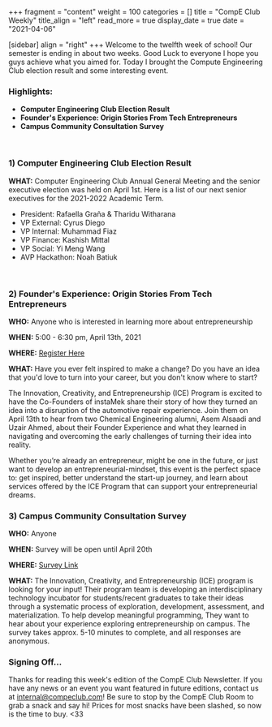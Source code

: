 +++
fragment = "content"
weight = 100
categories = []
title = "CompE Club Weekly"
title_align = "left"
read_more = true
display_date = true
date = "2021-04-06"

[sidebar]
align = "right"
+++
Welcome to the twelfth week of school! Our semester is ending in about two weeks. Good Luck to everyone I hope you guys achieve what you aimed for. Today I brought the Compute Engineering Club election result and some interesting event.
<br/>

### Highlights:
* **Computer Engineering Club Election Result**
* **Founder's Experience: Origin Stories From Tech Entrepreneurs**
* **Campus Community Consultation Survey**
<br/>

### 1)  Computer Engineering Club Election Result

**WHAT:** Computer Engineering Club Annual General Meeting and the senior executive election was held on April 1st. Here is a list of our next senior executives for the 2021-2022 Academic Term.
- President: Rafaella Graña & Tharidu Witharana
- VP External: Cyrus Diego 
- VP Internal: Muhammad Fiaz 
- VP Finance: Kashish Mittal 
- VP Social: Yi Meng Wang  
- AVP Hackathon: Noah Batiuk 
<br/>

### 2)  Founder's Experience: Origin Stories From Tech Entrepreneurs

**WHO:** Anyone who is interested in learning more about entrepreneurship

**WHEN:**  5:00 - 6:30 pm, April 13th, 2021

**WHERE:** [Register Here](https://founder-experience.eventbrite.com/)

**WHAT:** Have you ever felt inspired to make a change? Do you have an idea that you'd love to turn into your career, but you don't know where to start? 

The Innovation, Creativity, and Entrepreneurship (ICE) Program is excited to have the Co-Founders of instaMek share their story of how they turned an idea into a disruption of the automotive repair experience. Join them on April 13th to hear from two Chemical Engineering alumni, Asem Alsaadi and Uzair Ahmed, about their Founder Experience and what they learned in navigating and overcoming the early challenges of turning their idea into reality.
 
Whether you’re already an entrepreneur, might be one in the future, or just want to develop an entrepreneurial-mindset, this event is the perfect space to: get inspired, better understand the start-up journey, and learn about services offered by the ICE Program that can support your entrepreneurial dreams.
<br/>

### 3)  Campus Community Consultation Survey

**WHO:** Anyone

**WHEN:**  Survey will be open until April 20th

**WHERE:** [Survey Link](https://forms.gle/pFgGEGLKgH4Zd4wQ8)

**WHAT:** The Innovation, Creativity, and Entrepreneurship (ICE) program is looking for your input! Their program team is developing an interdisciplinary technology incubator for students/recent graduates to take their ideas through a systematic process of exploration, development, assessment, and materialization. To help develop meaningful programming, They want to hear about your experience exploring entrepreneurship on campus. The survey takes approx. 5-10 minutes to complete, and all responses are anonymous.
<br/>

### Signing Off...
Thanks for reading this week's edition of the CompE Club Newsletter.  If you have any news or an event you want featured in future editions, contact us at <internal@compeclub.com>!  Be sure to stop by the CompE Club Room to grab a snack and say hi! Prices for most snacks have been slashed, so now is the time to buy. <33



